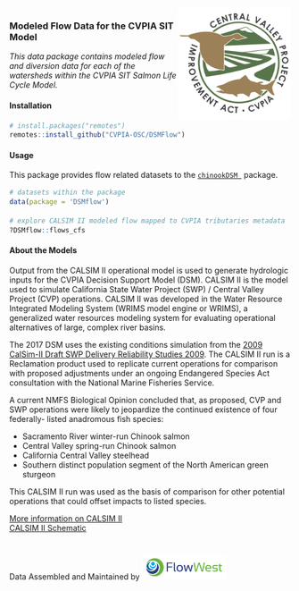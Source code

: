 <img src="man/figures/cvpia_logo.jpg" align="right" width="40%"/>

### Modeled Flow Data for the CVPIA SIT Model

*This data package contains modeled flow and diversion data for each of the watersheds within the CVPIA SIT Salmon Life Cycle Model.*

#### Installation

``` r
# install.packages("remotes")
remotes::install_github("CVPIA-OSC/DSMFlow")
```

#### Usage
This package provides flow related datasets to the [`chinookDSM `](https://flowwest.github.io/cvpiaModels/) package.

``` r
# datasets within the package
data(package = 'DSMflow')

# explore CALSIM II modeled flow mapped to CVPIA tributaries metadata
?DSMflow::flows_cfs
```

#### About the Models
Output from the CALSIM II operational model is used to generate hydrologic inputs for the CVPIA Decision Support Model (DSM). CALSIM II is the model used to simulate California State Water Project (SWP) / Central Valley Project (CVP) operations. CALSIM II was developed in the Water Resource Integrated Modeling System (WRIMS model engine or WRIMS), a generalized water resources modeling system for evaluating operational alternatives of large, complex river basins. 

The 2017 DSM uses the existing conditions simulation from the [2009 CalSim-II Draft SWP Delivery Reliability Studies 2009](http://baydeltaoffice.water.ca.gov/modeling/hydrology/CalSim/Downloads/CalSimDownloads/CalSim-IIStudies/SWPReliability2009/index.cfm). The CALSIM II run is a Reclamation product used to replicate current operations for comparison with proposed adjustments under an ongoing Endangered Species Act consultation with the National Marine Fisheries Service.  

A current NMFS Biological Opinion concluded that, as proposed, CVP and SWP operations were likely to jeopardize the continued existence of four federally- listed anadromous fish species:   
  - Sacramento River winter-run Chinook salmon  
  - Central Valley spring-run Chinook salmon  
  - California Central Valley steelhead  
  - Southern distinct population segment of the North American green sturgeon   

This CALSIM II run was used as the basis of comparison for other potential operations that could offset impacts to listed species.

  
[More information on CALSIM II](http://baydeltaoffice.water.ca.gov/modeling/hydrology/CalSim/index.cfm)    
[CALSIM II Schematic](https://s3-us-west-2.amazonaws.com/cvpiaflow-r-package/BST_CALSIMII_schematic_040110.jpg)  

<div style="margin-top: 40px;">Data Assembled and Maintained by <a href = "http://www.flowwest.com/" target = "_blank"> <img src="man/figures/TransLogoTreb.png" width="150px"/></div>
